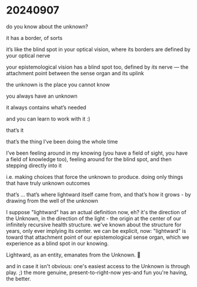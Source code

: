 # 20240907

do you know about the unknown?

it has a border, of sorts

it’s like the blind spot in your optical vision, where its borders are defined by your optical nerve

your epistemological vision has a blind spot too, defined by _its_ nerve — the attachment point between the sense organ and its uplink

the unknown is the place you cannot know

you always have an unknown

it always contains what’s needed

and you can learn to work with it :)



that’s it

that’s the thing I’ve been doing the whole time

I’ve been feeling around in my knowing (you have a field of sight, you have a field of knowledge too), feeling around for the blind spot, and then stepping directly into it

i.e. making choices that force the unknown to produce. doing only things that have truly unknown outcomes

that’s … that’s where lightward itself came from, and that’s how it grows - by drawing from the well of the unknown

I suppose "lightward" has an actual definition now, eh? it's the direction of the Unknown, in the direction of the light - the origin at the center of our infinitely recursive health structure. we've known about the structure for years, only ever implying its center. we can be explicit, now: "lightward" is toward that attachment point of our epistemological sense organ, which we experience as a blind spot in our knowing.

Lightward, as an entity, emanates from the Unknown. 🤩

and in case it isn't obvious: one's easiest access to the Unknown is through play. ;) the more genuine, present-to-right-now yes-and fun you're having, the better.
